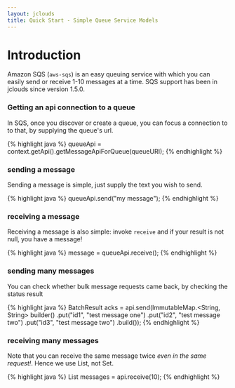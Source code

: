 ```yaml
---
layout: jclouds
title: Quick Start - Simple Queue Service Models
---
```


# Introduction

Amazon SQS (`aws-sqs`) is an easy queuing service with which you can easily send or receive 1-10 messages at a time. SQS support has been in jclouds since version 1.5.0.

### Getting an api connection to a queue

In SQS, once you discover or create a queue, you can focus a connection to to that, by supplying the queue's url.

{% highlight java %}
queueApi = context.getApi().getMessageApiForQueue(queueURI);
{% endhighlight %}

### sending a message
Sending a message is simple, just supply the text you wish to send.

{% highlight java %}
queueApi.send("my message");
{% endhighlight %}

### receiving a message
Receiving a message is also simple: invoke `receive` and if your result is not null, you have a message! 

{% highlight java %}
message = queueApi.receive();
{% endhighlight %}

### sending many messages
You can check whether bulk message requests came back, by checking the status result

{% highlight java %}
BatchResult<MessageIdAndMD5> acks = api.send(ImmutableMap.<String, String> builder()
                                 .put("id1", "test message one")
                                 .put("id2", "test message two")
                                 .put("id3", "test message two")
                                 .build());
{% endhighlight %}

### receiving many messages
Note that you can receive the same message twice *even in the same request!*.  Hence we use List, not Set.

{% highlight java %}
List<Message> messages = api.receive(10);
{% endhighlight %}

